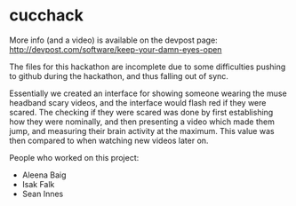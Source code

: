 # cucchack

More info (and a video) is available on the devpost page: http://devpost.com/software/keep-your-damn-eyes-open

The files for this hackathon are incomplete due to some difficulties pushing to github during the hackathon, and thus falling out of sync.

Essentially we created an interface for showing someone wearing the muse headband scary videos, and the interface would flash red if they were scared. The checking if they were scared was done by first establishing how they were nominally, and then presenting a video which made them jump, and measuring their brain activity at the maximum. This value was then compared to when watching new videos later on.

People who worked on this project:

* Aleena Baig
* Isak Falk
* Sean Innes
